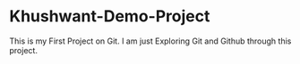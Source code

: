 # Khushwant-Demo-Project
This is my First Project on Git. I am just Exploring Git and Github through this project.
